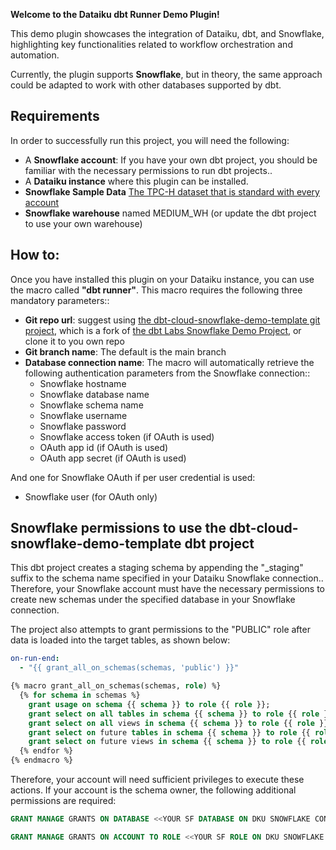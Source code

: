 **Welcome to the Dataiku dbt Runner Demo Plugin!**

This demo plugin showcases the integration of Dataiku, dbt, and Snowflake, highlighting key functionalities related to workflow orchestration and automation.

Currently, the plugin supports **Snowflake**, but in theory, the same approach could be adapted to work with other databases supported by dbt.

## Requirements
In order to successfully run this project, you will need the following:

- A **Snowflake account**: If you have your own dbt project, you should be familiar with the necessary permissions to run dbt projects..
- A **Dataiku instance** where this plugin can be installed.
- **Snowflake Sample Data** [The TPC-H dataset that is standard with every account](https://docs.snowflake.com/en/user-guide/sample-data-tpch.html)
- **Snowflake warehouse** named MEDIUM_WH (or update the dbt project to use your own warehouse)

## How to:
Once you have installed this plugin on your Dataiku instance, you can use the macro called **"dbt runner"**. This macro requires the following three mandatory parameters::
- **Git repo url**: suggest using [the dbt-cloud-snowflake-demo-template git project](https://github.com/johnson-zhang-au/dbt-cloud-snowflake-demo.git), which is a fork of [the dbt Labs Snowflake Demo Project](https://github.com/dbt-labs/dbt-cloud-snowflake-demo-template), or clone it to you own repo
- **Git branch name**: The default is the main branch
- **Database connection name**:  The macro will automatically retrieve the following authentication parameters from the Snowflake connection::
    - Snowflake hostname
    - Snowflake database name
    - Snowflake schema name
    - Snowflake username
    - Snowflake password
    - Snowflake access token (if OAuth is used)
    - OAuth app id (if OAuth is used)
    - OAuth app secret (if OAuth is used)

And one for Snowflake OAuth if per user credential is used:
- Snowflake user (for OAuth only)

## Snowflake permissions to use the dbt-cloud-snowflake-demo-template dbt project

This dbt project creates a staging schema by appending the "_staging" suffix to the schema name specified in your Dataiku Snowflake connection.. Therefore, your Snowflake account must have the necessary permissions to create new schemas under the specified database in your Snowflake connection.

The project also attempts to grant permissions to the "PUBLIC" role after data is loaded into the target tables, as shown below:

```yaml
on-run-end:
  - "{{ grant_all_on_schemas(schemas, 'public') }}"
```

```sql
{% macro grant_all_on_schemas(schemas, role) %}
  {% for schema in schemas %}
    grant usage on schema {{ schema }} to role {{ role }};
    grant select on all tables in schema {{ schema }} to role {{ role }};
    grant select on all views in schema {{ schema }} to role {{ role }};
    grant select on future tables in schema {{ schema }} to role {{ role }};
    grant select on future views in schema {{ schema }} to role {{ role }};
  {% endfor %}
{% endmacro %}
```

Therefore, your account will need sufficient privileges to execute these actions. If your account is the schema owner, the following additional permissions are required:

```sql
GRANT MANAGE GRANTS ON DATABASE <<YOUR SF DATABASE ON DKU SNOWFLAKE CONNECTION>> TO ROLE <<YOUR SF ROLE ON DKU SNOWFLAKE CONNECTION>>;

GRANT MANAGE GRANTS ON ACCOUNT TO ROLE <<YOUR SF ROLE ON DKU SNOWFLAKE CONNECTION>>;
```
